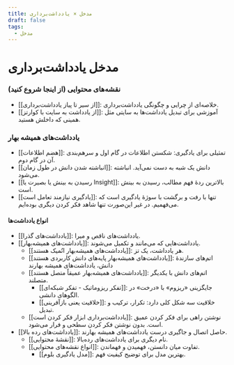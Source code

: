 ```yaml
---
title: مدخل × یادداشت‌برداری
draft: false
tags:
  - مدخل
---
```


# مدخل یادداشت‌برداری
### نقشه‌های محتوایی (از اینجا شروع کنید)
- [[از سیر تا پیاز یادداشت‌برداری]]: خلاصه‌ای از چرایی و چگونگی یادداشت‌برداری.
- [[از یادداشت به سایت با کوارتز]]: آموزشی برای تبدیل یادداشت‌ها به سایتی مثل همینی که داخلش هستید.

### یادداشت‌های همیشه بهار

- [[هضم اطلاعات]]: تمثیلی برای یادگیری: شکستن اطلاعات در گام اول و سرهم‌بندی آن در گام دوم.
- [[انباشته شدن دانش در طول زمان]]: دانش یک شبه به دست نمی‌آید. انباشته می‌شود.
- [[رسیدن به بینش یا بصیرت یا Insight]]: بالاترین ردهٔ فهم مطالب، رسیدن به بینش است.
- [[یادگیری نیازمند تعامل است]]: تنها با رفت و برگشت با سوژهٔ یادگیری است که می‌فهمیم. در غیر این‌صورت تنها شاهد فکر کردن دیگری بوده‌ایم.

#### انواع یادداشت‌ها
- [[یادداشت‌های گذرا]]: یادداشت‌های ناقص و میرا.
- [[یادداشت‌های همیشه‌بهار]]: یادداشت‌هایی که می‌مانند و تکمیل می‌شوند.
	- [[یادداشت‌های همیشه‌بهار اتُمیک هستند]]: هر یادداشت، یک تز.
	- [[یادداشت‌های همیشه‌بهار پایه‌های دانش کاربردی هستند]]: اتم‌های سازندهٔ دانش، یادداشت‌های همیشه بهارند
	- [[یادداشت‌های همیشه‌بهار عمیقاً متصل هستند]]: اتم‌های دانش با یکدیگر متصلند.
		-  [[تفکر ریزوماتیک - تفکر شبکه‌ای]]: جایگزینی «ریزوم» با «درخت» در الگوهای دانشی.
		-  [[خلاقیت یعنی بازآفرینی]]: خلاقیت سه شکل کلی دارد: تکرار، ترکیب و تبدیل.
	- [[یادداشت‌برداری ابزار فکر کردن است]]: نوشتن راهی برای فکر کردن عمیق است. بدون نوشتن فکر کردن سطحی و فرار می‌شود.
- [[یادداشت‌های رده بالا]]: حاصل اتصال و جاگیری درست یادداشت‌های همیشه بهارند.
	- [[نقشهٔ محتوایی]]: نام دیگری برای یادداشت‌های رده‌بالا.
	- [[انواع نقشه‌های محتوایی]]: تفاوت میان دانستن، فهمیدن و فهماندن.
		- [[مدل یادگیری بلوم]]: بهترین مدل برای توضیح کیفیت فهم.